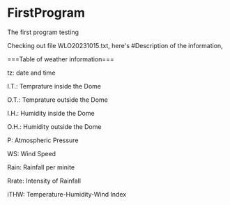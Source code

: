 # FirstProgram
The first program testing

Checking out file WLO20231015.txt, here's #Description of the information, 

===Table of weather information===

tz: date and time

I.T.: Temprature inside the Dome

O.T.: Temprature outside the Dome

I.H.: Humidity inside the Dome

O.H.: Humidity outside the Dome

P: Atmospheric Pressure

WS: Wind Speed

Rain: Rainfall per minite

Rrate: Intensity of Rainfall

iTHW: Temperature-Humidity-Wind Index
